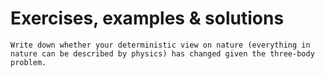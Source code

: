 # Exercises, examples \& solutions

```{exercise} Deterministic nature of physics &#127798;
Write down whether your deterministic view on nature (everything in nature can be described by physics) has changed given the three-body problem.

```
